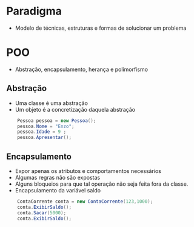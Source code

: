 # Paradigma
* Modelo de técnicas, estruturas e formas de solucionar um problema

# POO 
* Abstração, encapsulamento, herança e polimorfismo

## Abstração
* Uma classe é uma abstração
* Um objeto é a concretização daquela abstração

```csharp
    Pessoa pessoa = new Pessoa();
    pessoa.Nome = "Enzo";
    pessoa.Idade = 9 ; 
    pessoa.Apresentar();
```

## Encapsulamento
* Expor apenas os atributos e comportamentos necessários
* Algumas regras não são expostas
* Alguns bloqueios para que tal operação não seja feita fora da classe.
* Encapsulamento da variável saldo

```csharp 
    ContaCorrente conta = new ContaCorrente(123,1000);
    conta.ExibirSaldo();
    conta.Sacar(5000);
    conta.ExibirSaldo();
```
